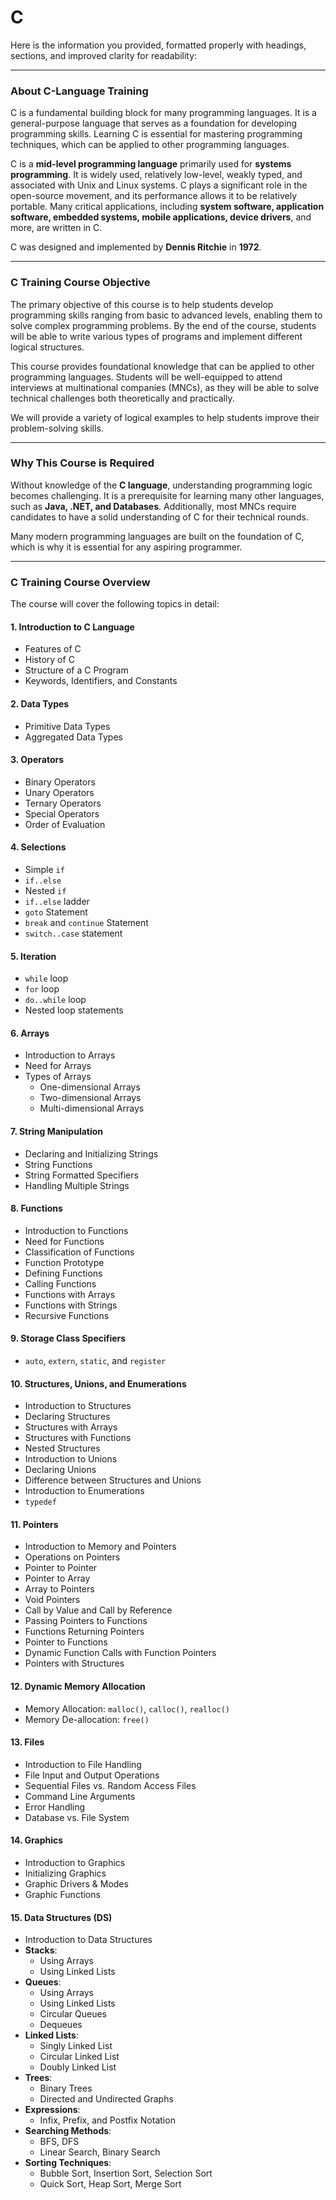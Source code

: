 # C
Here is the information you provided, formatted properly with headings, sections, and improved clarity for readability:

---

### **About C-Language Training**

C is a fundamental building block for many programming languages. It is a general-purpose language that serves as a foundation for developing programming skills. Learning C is essential for mastering programming techniques, which can be applied to other programming languages. 

C is a **mid-level programming language** primarily used for **systems programming**. It is widely used, relatively low-level, weakly typed, and associated with Unix and Linux systems. C plays a significant role in the open-source movement, and its performance allows it to be relatively portable. Many critical applications, including **system software, application software, embedded systems, mobile applications, device drivers**, and more, are written in C.

C was designed and implemented by **Dennis Ritchie** in **1972**.

---

### **C Training Course Objective**

The primary objective of this course is to help students develop programming skills ranging from basic to advanced levels, enabling them to solve complex programming problems. By the end of the course, students will be able to write various types of programs and implement different logical structures.

This course provides foundational knowledge that can be applied to other programming languages. Students will be well-equipped to attend interviews at multinational companies (MNCs), as they will be able to solve technical challenges both theoretically and practically.

We will provide a variety of logical examples to help students improve their problem-solving skills.

---

### **Why This Course is Required**

Without knowledge of the **C language**, understanding programming logic becomes challenging. It is a prerequisite for learning many other languages, such as **Java, .NET, and Databases**. Additionally, most MNCs require candidates to have a solid understanding of C for their technical rounds. 

Many modern programming languages are built on the foundation of C, which is why it is essential for any aspiring programmer.

---

### **C Training Course Overview**

The course will cover the following topics in detail:

#### **1. Introduction to C Language**
- Features of C
- History of C
- Structure of a C Program
- Keywords, Identifiers, and Constants

#### **2. Data Types**
- Primitive Data Types
- Aggregated Data Types

#### **3. Operators**
- Binary Operators
- Unary Operators
- Ternary Operators
- Special Operators
- Order of Evaluation

#### **4. Selections**
- Simple `if`
- `if..else`
- Nested `if`
- `if..else` ladder
- `goto` Statement
- `break` and `continue` Statement
- `switch..case` statement

#### **5. Iteration**
- `while` loop
- `for` loop
- `do..while` loop
- Nested loop statements

#### **6. Arrays**
- Introduction to Arrays
- Need for Arrays
- Types of Arrays
  - One-dimensional Arrays
  - Two-dimensional Arrays
  - Multi-dimensional Arrays

#### **7. String Manipulation**
- Declaring and Initializing Strings
- String Functions
- String Formatted Specifiers
- Handling Multiple Strings

#### **8. Functions**
- Introduction to Functions
- Need for Functions
- Classification of Functions
- Function Prototype
- Defining Functions
- Calling Functions
- Functions with Arrays
- Functions with Strings
- Recursive Functions

#### **9. Storage Class Specifiers**
- `auto`, `extern`, `static`, and `register`

#### **10. Structures, Unions, and Enumerations**
- Introduction to Structures
- Declaring Structures
- Structures with Arrays
- Structures with Functions
- Nested Structures
- Introduction to Unions
- Declaring Unions
- Difference between Structures and Unions
- Introduction to Enumerations
- `typedef`

#### **11. Pointers**
- Introduction to Memory and Pointers
- Operations on Pointers
- Pointer to Pointer
- Pointer to Array
- Array to Pointers
- Void Pointers
- Call by Value and Call by Reference
- Passing Pointers to Functions
- Functions Returning Pointers
- Pointer to Functions
- Dynamic Function Calls with Function Pointers
- Pointers with Structures

#### **12. Dynamic Memory Allocation**
- Memory Allocation: `malloc()`, `calloc()`, `realloc()`
- Memory De-allocation: `free()`

#### **13. Files**
- Introduction to File Handling
- File Input and Output Operations
- Sequential Files vs. Random Access Files
- Command Line Arguments
- Error Handling
- Database vs. File System

#### **14. Graphics**
- Introduction to Graphics
- Initializing Graphics
- Graphic Drivers & Modes
- Graphic Functions

#### **15. Data Structures (DS)**
- Introduction to Data Structures
- **Stacks**:
  - Using Arrays
  - Using Linked Lists
- **Queues**:
  - Using Arrays
  - Using Linked Lists
  - Circular Queues
  - Dequeues
- **Linked Lists**:
  - Singly Linked List
  - Circular Linked List
  - Doubly Linked List
- **Trees**:
  - Binary Trees
  - Directed and Undirected Graphs
- **Expressions**:
  - Infix, Prefix, and Postfix Notation
- **Searching Methods**:
  - BFS, DFS
  - Linear Search, Binary Search
- **Sorting Techniques**:
  - Bubble Sort, Insertion Sort, Selection Sort
  - Quick Sort, Heap Sort, Merge Sort


